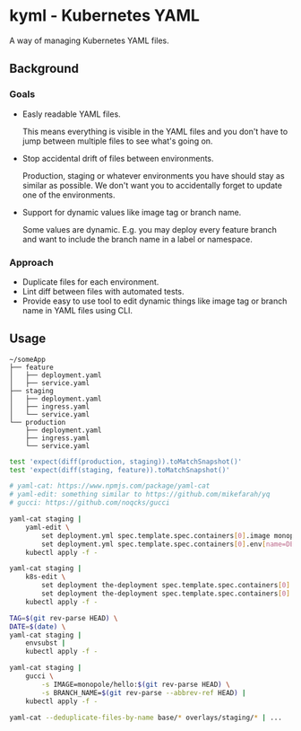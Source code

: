 # kyml - Kubernetes YAML

A way of managing Kubernetes YAML files.

## Background

### Goals

- Easly readable YAML files.

  This means everything is visible in the YAML files and you don't have to jump between multiple files to see what's going on.

- Stop accidental drift of files between environments.

  Production, staging or whatever environments you have should stay as similar as possible. We don't want you to accidentally forget to update one of the environments.

- Support for dynamic values like image tag or branch name.

  Some values are dynamic. E.g. you may deploy every feature branch and want to include the branch name in a label or namespace.

### Approach

- Duplicate files for each environment.
- Lint diff between files with automated tests.
- Provide easy to use tool to edit dynamic things like image tag or branch name in YAML files using CLI.

## Usage

```
~/someApp
├── feature
│   ├── deployment.yaml
│   ├── service.yaml
├── staging
│   ├── deployment.yaml
│   ├── ingress.yaml
│   └── service.yaml
└── production
    ├── deployment.yaml
    ├── ingress.yaml
    └── service.yaml
```

```sh
test 'expect(diff(production, staging)).toMatchSnapshot()'
test 'expect(diff(staging, feature)).toMatchSnapshot()'
```

```sh
# yaml-cat: https://www.npmjs.com/package/yaml-cat
# yaml-edit: something similar to https://github.com/mikefarah/yq
# gucci: https://github.com/noqcks/gucci

yaml-cat staging |
    yaml-edit \
        set deployment.yml spec.template.spec.containers[0].image monopole/hello:$(git rev-parse HEAD) \
        set deployment.yml spec.template.spec.containers[0].env[name=DEPLOYMENT_DATE].value $(date) |
    kubectl apply -f -

yaml-cat staging |
    k8s-edit \
        set deployment the-deployment spec.template.spec.containers[0].image monopole/hello:$(git rev-parse HEAD) \
        set deployment the-deployment spec.template.spec.containers[0].env[name=DEPLOYMENT_DATE].value $(date) |
    kubectl apply -f -

TAG=$(git rev-parse HEAD) \
DATE=$(date) \
yaml-cat staging |
    envsubst |
    kubectl apply -f -

yaml-cat staging |
    gucci \
        -s IMAGE=monopole/hello:$(git rev-parse HEAD) \
        -s BRANCH_NAME=$(git rev-parse --abbrev-ref HEAD) |
    kubectl apply -f -

yaml-cat --deduplicate-files-by-name base/* overlays/staging/* | ...
```
